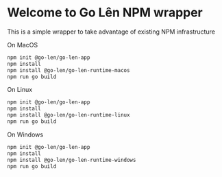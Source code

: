 # Welcome to Go Lên NPM wrapper

This is a simple wrapper to take advantage of existing NPM infrastructure

On MacOS
```bash
npm init @go-len/go-len-app
npm install
npm install @go-len/go-len-runtime-macos
npm run go build
```

On Linux
```bash
npm init @go-len/go-len-app
npm install
npm install @go-len/go-len-runtime-linux
npm run go build
```

On Windows
```bash
npm init @go-len/go-len-app
npm install
npm install @go-len/go-len-runtime-windows 
npm run go build
```